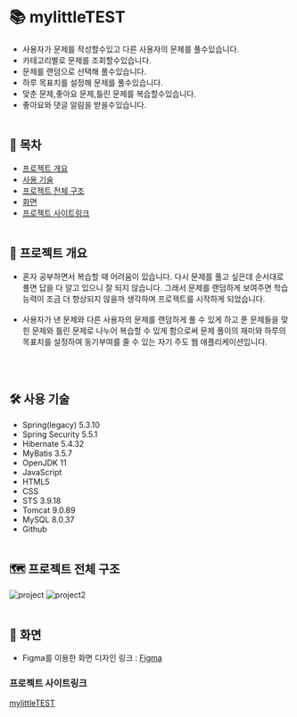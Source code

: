 # 📚 mylittleTEST
- 사용자가 문제를 작성할수있고 다른 사용자의 문제를 풀수있습니다.
- 카테고리별로 문제를 조회할수있습니다.
- 문제를 랜덤으로 선택해 풀수있습니다.
- 하루 목표치를 설정해 문제를 풀수있습니다.
- 맞춘 문제,좋아요 문제,틀린 문제를 복습할수있습니다.
- 좋아요와 댓글 알림을 받을수있습니다.
<br><br>

## 📎 목차
  - [프로젝트 개요](#-프로젝트-개요) 
  - [사용 기술](#-사용-기술)
  - [프로젝트 전체 구조](#️-프로젝트-전체-구조)
  - [화면](#-화면)
  - [프로젝트 사이트링크](#-프로젝트-사이트링크)
<br><br>

## 📜 프로젝트 개요
- 혼자 공부하면서 복습할 때 어려움이 있습니다. 다시 문제를 풀고 싶은데 순서대로 풀면 답을 다 알고 있으니 잘 되지 않습니다. 그래서 문제를 랜덤하게 보여주면 학습 능력이 조금 더 향상되지 않을까 생각하며 프로젝트를 시작하게 되었습니다.
<br><br>
- 사용자가 낸 문제와 다른 사용자의 문제를 랜덤하게 풀 수 있게 하고 푼 문제들을 맞힌 문제와 틀린 문제로 나누어 복습할 수 있게 함으로써 문제 풀이의 재미와 하루의 목표치를 설정하여 동기부여를 줄 수 있는 자기 주도 웹 애플리케이션입니다.

<br><br>

## 🛠 사용 기술
- Spring(legacy) 5.3.10
- Spring Security 5.5.1
- Hibernate 5.4.32
- MyBatis 3.5.7
- OpenJDK 11
- JavaScript
- HTML5
- CSS
- STS 3.9.18
- Tomcat 9.0.89
- MySQL 8.0.37
- Github
<br><br>

## 🗺️ 프로젝트 전체 구조
![project](https://github.com/user-attachments/assets/3b459c19-09f1-4dfc-88aa-38b53cc9de56)
![project2](https://github.com/user-attachments/assets/218d7dd7-929c-46bf-8298-6ec0b5399c98)
<br><br>

## 📱 화면
- Figma를 이용한 화면 디자인
링크 : [Figma](https://www.figma.com/design/hHgcvYznhh1CB3CqHJRmtk/mylittletest?node-id=0-1&m=dev&t=KozgoXWVUL2zTBFF-1)

### 프로젝트 사이트링크
[mylittleTEST](http://jjezen.cafe24.com/mylittletest/login)
<br><br>
  
  
<br><br>
  


